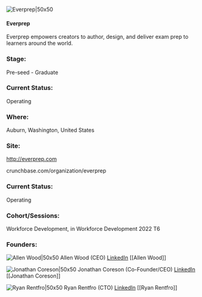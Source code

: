 

![Everprep|50x50](https://res.cloudinary.com/crunchbase-production/image/upload/nr49dubij2qixf4ppjvc)

#### Everprep
Everprep empowers creators to author, design, and deliver exam prep to learners around the world.

### Stage: 
Pre-seed - Graduate 

### Current Status: 
Operating

### Where:
Auburn, Washington, United States

### Site:
http://everprep.com



crunchbase.com/organization/everprep

### Current Status: 
Operating

### Cohort/Sessions: 
Workforce Development, in Workforce Development 2022 T6

### Founders: 

![Allen Wood|50x50]() Allen Wood (CEO) [LinkedIn](https://linkedin.com/in/allen-wood-01951565) [[Allen Wood]]

![Jonathan Coreson|50x50]() Jonathan Coreson (Co-Founder/CEO) [LinkedIn](https://linkedin.com/in/jonny-coreson) [[Jonathan Coreson]]

![Ryan Rentfro|50x50]() Ryan Rentfro (CTO) [LinkedIn](https://linkedin.com/in/ryanrentfro) [[Ryan Rentfro]]


